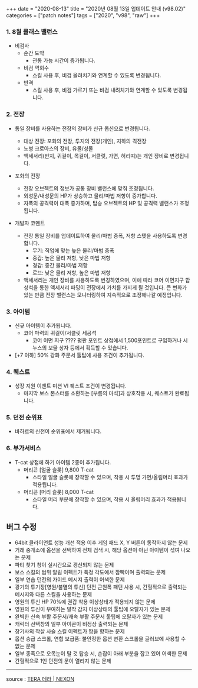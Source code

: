 +++
date = "2020-08-13"
title = "2020년 08월 13일 업데이트 안내 (v98.02)"
categories = ["patch notes"]
tags = ["2020", "v98", "raw"]
+++

### 1. 8월 클래스 밸런스
- 비검사
  - 순간 도약
    - 관통 가능 시간이 증가됩니다.
  - 비검 역회수
    - 스킬 사용 후, 비검 올려치기와 연계할 수 있도록 변경됩니다.
  - 반격
    - 스킬 사용 후, 비검 가르기 또는 비검 내려치기와 연계할 수 있도록 변경됩니다.
 
### 2. 전장
- 통일 장비를 사용하는 전장의 장비가 신규 옵션으로 변경됩니다.
  - 대상 전장: 포화의 전장, 투지의 전장(개인), 지하의 격전장
  - 노병 크로아스의 장비, 유물/성물
  - 액세서리(반지, 귀걸이, 목걸이, 서클릿, 가면, 허리띠)는 개인 장비로 변경됩니다.
- 포화의 전장
  - 전장 오브젝트의 정보가 공통 장비 밸런스에 맞춰 조정됩니다.
  - 외성문/내성문의 HP가 상승하고 물리/마법 저항이 증가합니다.
  - 자폭의 공격력이 대폭 증가하며, 탑승 오브젝트의 HP 및 공격력 밸런스가 조정됩니다.
 
- 개발자 코멘트
  - 전장 통일 장비를 업데이트하여 물리/마법 증폭, 저항 스탯을 사용하도록 변경합니다.
    - 무기: 직업에 맞는 높은 물리/마법 증폭
    - 중갑: 높은 물리 저항, 낮은 마법 저항
    - 경갑: 중간 물리/마법 저항
    - 로브: 낮은 물리 저항, 높은 마법 저항
  - 액세서리는 개인 장비를 사용하도록 변경하였으며, 이에 따라 코어 이면지구 합성석을 통한 액세서리 파밍이 전장에서 가치를 가지게 될 것입니다. 큰 변화가 있는 만큼 전장 밸런스는 모니터링하여 지속적으로 조정해나갈 예정입니다.
    
### 3. 아이템
- 신규 아이템이 추가됩니다.
  - 코어 마력의 귀걸이/서클릿 세공석
    - 코어 이면 지구 ???? 평판 포인트 상점에서 1,500포인트로 구입하거나 시누스의 보물 상자 등에서 획득할 수 있습니다.
- [+7 이하] 50% 강화 주문서 툴팁에 사용 조건이 추가됩니다.
 
### 4. 퀘스트
- 성장 지원 이벤트 미션 VI 퀘스트 조건이 변경됩니다.
  - 마지막 보스 몬스터를 소환하는 [부름의 마석]과 상호작용 시, 퀘스트가 완료됩니다.
 
### 5. 던전 순위표
- 바하르의 신전이 순위표에서 제거됩니다.
 
### 6. 부가서비스
- T-cat 상점에 하기 아이템 2종이 추가됩니다.
  - 머리끈 [얼굴 슬롯] 9,800 T-cat
    - 스타일 얼굴 슬롯에 장착할 수 있으며, 착용 시 투명 가면/올림머리 효과가 적용됩니다.
  - 머리끈 [머리 슬롯] 8,000 T-cat
    - 스타일 머리 부분에 장착할 수 있으며, 착용 시 올림머리 효과가 적용됩니다.
 
## 버그 수정

- 64bit 클라이언트 성능 개선 적용 이후 게임 패드 X, Y 버튼이 동작하지 않는 문제
- 거래 중개소에 옵션을 선택하여 전체 검색 시, 해당 옵션이 아닌 아이템이 섞여 나오는 문제
- 파티 찾기 창이 실시간으로 갱신되지 않는 문제
- 보스 스킬의 범위 알림 이펙트가 특정 각도에서 깜빡이며 출력되는 문제
- 일부 연습 던전의 가이드 메시지 출력이 어색한 문제
- 광기의 투기장[영원/불멸의 투신] 던전 근원폭 패턴 사용 시, 간헐적으로 출력되는 메시지와 다른 스킬을 사용하는 문제
- 영원의 투신 HP 70%에 권갑 착용 이상상태가 적용되지 않는 문제
- 영원의 투신이 부여하는 발작 감지 이상상태의 툴팁에 오탈자가 있는 문제
- 완벽한 신속 부활 주문서/쾌속 부활 주문서 툴팁에 오탈자가 있는 문제
- 캐릭터 선택창의 일부 아이콘이 비정상 출력되는 문제
- 창기사의 작살 사슬 스킬 이펙트가 땅을 향하는 문제
- 옵션 승급 스크롤, 연합 보급품: 불안정한 옵션 변환 스크롤을 글러브에 사용할 수 없는 문제
- 일부 종족으로 오목눈이 탈 것 탑승 시, 손잡이 아래 부분을 잡고 있어 어색한 문제
- 간헐적으로 1인 던전의 문이 열리지 않는 문제

----

source : [TERA 테라 | NEXON](http://tera.nexon.com/news/update/view.aspx?n4articlesn=446)
